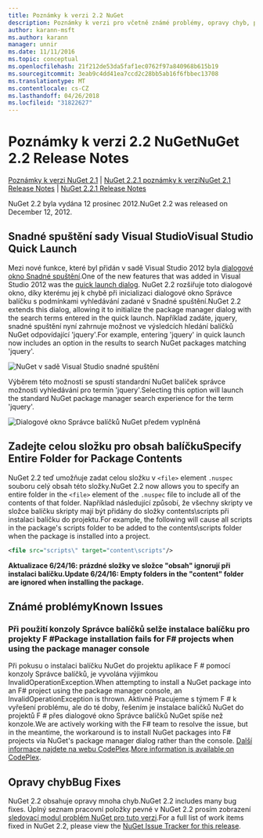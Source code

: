 ```yaml
---
title: Poznámky k verzi 2.2 NuGet
description: Poznámky k verzi pro včetně známé problémy, opravy chyb, přidaných funkcí a chcete 2.2 NuGet.
author: karann-msft
ms.author: karann
manager: unnir
ms.date: 11/11/2016
ms.topic: conceptual
ms.openlocfilehash: 21f212de53da5faf1ec0762f97a840968b615b19
ms.sourcegitcommit: 3eab9c4dd41ea7ccd2c28bb5ab16f6fbbec13708
ms.translationtype: MT
ms.contentlocale: cs-CZ
ms.lasthandoff: 04/26/2018
ms.locfileid: "31822627"
---
```

# <a name="nuget-22-release-notes"></a><span data-ttu-id="d4d94-103">Poznámky k verzi 2.2 NuGet</span><span class="sxs-lookup"><span data-stu-id="d4d94-103">NuGet 2.2 Release Notes</span></span>

<span data-ttu-id="d4d94-104">[Poznámky k verzi NuGet 2.1](../release-notes/nuget-2.1.md) | [NuGet 2.2.1 poznámky k verzi](../release-notes/nuget-2.2.1.md)</span><span class="sxs-lookup"><span data-stu-id="d4d94-104">[NuGet 2.1 Release Notes](../release-notes/nuget-2.1.md) | [NuGet 2.2.1 Release Notes](../release-notes/nuget-2.2.1.md)</span></span>

<span data-ttu-id="d4d94-105">NuGet 2.2 byla vydána 12 prosinec 2012.</span><span class="sxs-lookup"><span data-stu-id="d4d94-105">NuGet 2.2 was released on December 12, 2012.</span></span>

## <a name="visual-studio-quick-launch"></a><span data-ttu-id="d4d94-106">Snadné spuštění sady Visual Studio</span><span class="sxs-lookup"><span data-stu-id="d4d94-106">Visual Studio Quick Launch</span></span>
<span data-ttu-id="d4d94-107">Mezi nové funkce, které byl přidán v sadě Visual Studio 2012 byla [dialogové okno Snadné spuštění](/visualstudio/ide/reference/quick-launch-environment-options-dialog-box).</span><span class="sxs-lookup"><span data-stu-id="d4d94-107">One of the new features that was added in Visual Studio 2012 was the [quick launch dialog](/visualstudio/ide/reference/quick-launch-environment-options-dialog-box).</span></span> <span data-ttu-id="d4d94-108">NuGet 2.2 rozšiřuje toto dialogové okno, díky kterému jej k chybě při inicializaci dialogové okno Správce balíčku s podmínkami vyhledávání zadané v Snadné spuštění.</span><span class="sxs-lookup"><span data-stu-id="d4d94-108">NuGet 2.2 extends this dialog, allowing it to initialize the package manager dialog with the search terms entered in the quick launch.</span></span> <span data-ttu-id="d4d94-109">Například zadáte, jquery, snadné spuštění nyní zahrnuje možnost ve výsledcích hledání balíčků NuGet odpovídající 'jquery'.</span><span class="sxs-lookup"><span data-stu-id="d4d94-109">For example, entering 'jquery' in quick launch now includes an option in the results to search NuGet packages matching 'jquery'.</span></span>

![NuGet v sadě Visual Studio snadné spuštění](./media/quick-launch.png)

<span data-ttu-id="d4d94-111">Výběrem této možnosti se spustí standardní NuGet balíček správce možnosti vyhledávání pro termín 'jquery'.</span><span class="sxs-lookup"><span data-stu-id="d4d94-111">Selecting this option will launch the standard NuGet package manager search experience for the term 'jquery'.</span></span>

![Dialogové okno Správce balíčků NuGet předem vyplněná](./media/pkg-mgr-search-from-quick-launch.png)

## <a name="specify-entire-folder-for-package-contents"></a><span data-ttu-id="d4d94-113">Zadejte celou složku pro obsah balíčku</span><span class="sxs-lookup"><span data-stu-id="d4d94-113">Specify Entire Folder for Package Contents</span></span>
<span data-ttu-id="d4d94-114">NuGet 2.2 teď umožňuje zadat celou složku v `<file>` element `.nuspec` souboru celý obsah této složky.</span><span class="sxs-lookup"><span data-stu-id="d4d94-114">NuGet 2.2 now allows you to specify an entire folder in the `<file>` element of the `.nuspec` file to include all of the contents of that folder.</span></span> <span data-ttu-id="d4d94-115">Například následující způsobí, že všechny skripty ve složce balíčku skripty mají být přidány do složky contents\scripts při instalaci balíčku do projektu.</span><span class="sxs-lookup"><span data-stu-id="d4d94-115">For example, the following will cause all scripts in the package's scripts folder to be added to the contents\scripts folder when the package is installed into a project.</span></span>

```xml
<file src="scripts\" target="content\scripts"/>
```

<span data-ttu-id="d4d94-116">**Aktualizace 6/24/16: prázdné složky ve složce "obsah" ignorují při instalaci balíčku.**</span><span class="sxs-lookup"><span data-stu-id="d4d94-116">**Update 6/24/16: Empty folders in the "content" folder are ignored when installing the package.**</span></span>

## <a name="known-issues"></a><span data-ttu-id="d4d94-117">Známé problémy</span><span class="sxs-lookup"><span data-stu-id="d4d94-117">Known Issues</span></span>

### <a name="package-installation-fails-for-f-projects-when-using-the-package-manager-console"></a><span data-ttu-id="d4d94-118">Při použití konzoly Správce balíčků selže instalace balíčku pro projekty F #</span><span class="sxs-lookup"><span data-stu-id="d4d94-118">Package installation fails for F# projects when using the package manager console</span></span>
<span data-ttu-id="d4d94-119">Při pokusu o instalaci balíčku NuGet do projektu aplikace F # pomocí konzoly Správce balíčků, je vyvolána výjimkou InvalidOperationException.</span><span class="sxs-lookup"><span data-stu-id="d4d94-119">When attempting to install a NuGet package into an F# project using the package manager console, an InvalidOperationException is thrown.</span></span> <span data-ttu-id="d4d94-120">Aktivně Pracujeme s týmem F # k vyřešení problému, ale do té doby, řešením je instalace balíčků NuGet do projektů F # přes dialogové okno Správce balíčků NuGet spíše než konzole.</span><span class="sxs-lookup"><span data-stu-id="d4d94-120">We are actively working with the F# team to resolve the issue, but in the meantime, the workaround is to install NuGet packages into F# projects via NuGet's package manager dialog rather than the console.</span></span> <span data-ttu-id="d4d94-121">[Další informace najdete na webu CodePlex](http://nuget.codeplex.com/workitem/2873).</span><span class="sxs-lookup"><span data-stu-id="d4d94-121">[More information is available on CodePlex](http://nuget.codeplex.com/workitem/2873).</span></span>


## <a name="bug-fixes"></a><span data-ttu-id="d4d94-122">Opravy chyb</span><span class="sxs-lookup"><span data-stu-id="d4d94-122">Bug Fixes</span></span>
<span data-ttu-id="d4d94-123">NuGet 2.2 obsahuje opravy mnoha chyb.</span><span class="sxs-lookup"><span data-stu-id="d4d94-123">NuGet 2.2 includes many bug fixes.</span></span> <span data-ttu-id="d4d94-124">Úplný seznam pracovní položky pevné v NuGet 2.2 prosím zobrazení [sledovací modul problém NuGet pro tuto verzi](http://nuget.codeplex.com/workitem/list/advanced?keyword=&status=Closed&type=All&priority=All&release=NuGet%202.2&assignedTo=All&component=All&sortField=LastUpdatedDate&sortDirection=Descending&page=0).</span><span class="sxs-lookup"><span data-stu-id="d4d94-124">For a full list of work items fixed in NuGet 2.2, please view the [NuGet Issue Tracker for this release](http://nuget.codeplex.com/workitem/list/advanced?keyword=&status=Closed&type=All&priority=All&release=NuGet%202.2&assignedTo=All&component=All&sortField=LastUpdatedDate&sortDirection=Descending&page=0).</span></span>
